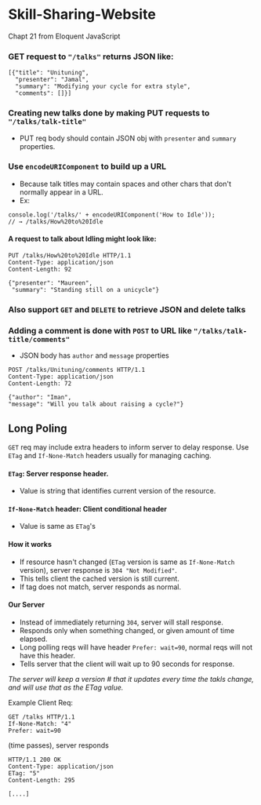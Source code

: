 # Skill-Sharing-Website
Chapt 21 from Eloquent JavaScript

### **GET** request to `"/talks"` returns JSON like:
```
[{"title": "Unituning",
  "presenter": "Jamal",
  "summary": "Modifying your cycle for extra style",
  "comments": []}]
```

### Creating new talks done by making **PUT** requests to `"/talks/talk-title"`
- PUT req body should contain JSON obj with `presenter` and `summary` properties.

### Use `encodeURIComponent` to build up a URL
- Because talk titles may contain spaces and other chars that don't normally appear in a URL.
- Ex: 
```
console.log('/talks/' + encodeURIComponent('How to Idle'));
// → /talks/How%20to%20Idle
```

#### A request to talk about Idling might look like:
```
PUT /talks/How%20to%20Idle HTTP/1.1
Content-Type: application/json
Content-Length: 92

{"presenter": "Maureen",
 "summary": "Standing still on a unicycle"}
 ```

 ### Also support `GET` and `DELETE` to retrieve JSON and delete talks
 ### Adding a comment is done with `POST` to URL like `"/talks/talk-title/comments"`
 - JSON body has `author` and `message` properties
 ```
POST /talks/Unituning/comments HTTP/1.1
Content-Type: application/json
Content-Length: 72

{"author": "Iman",
 "message": "Will you talk about raising a cycle?"}
 ```

 ## Long Poling
 `GET` req may include extra headers to inform server to delay response.
 Use `ETag` and `If-None-Match` headers usually for managing caching.

 #### `ETag`: Server response header. 
 - Value is string that identifies current version of the resource.
 
 #### `If-None-Match` header: Client conditional header
 - Value is same as `ETag`'s

 #### How it works
 - If resource hasn't changed  (`ETag` version is same as `If-None-Match` version), server response is `304 "Not Modified"`.
 - This tells client the cached version is still current.
 - If tag does not match, server responds as normal.

 #### Our Server
 - Instead of immediately returning `304`, server will stall response.
 - Responds only when something changed, or given amount of time elapsed.
 - Long polling reqs will have header `Prefer: wait=90`, normal reqs will not have this header. 
 - Tells server that the client will wait up to 90 seconds for response.

 *The server will keep a version # that it updates every time the takls change, and will use that as the ETag value.*

 Example Client Req:
 ```
GET /talks HTTP/1.1
If-None-Match: "4"
Prefer: wait=90
```
(time passes), server responds

```
HTTP/1.1 200 OK
Content-Type: application/json
ETag: "5"
Content-Length: 295

[....]
 ```